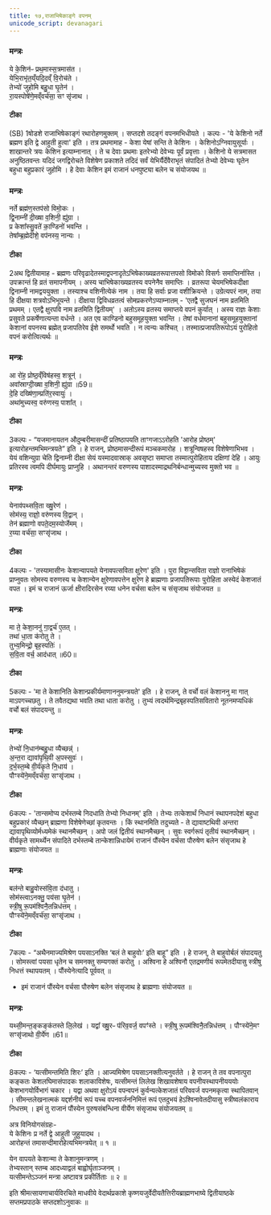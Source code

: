 ```yaml
---
title: १७,राजाभिषेकाङ्गे वपनम्
unicode_script: devanagari
---
```


### मन्त्रः
ये के॒शिन॑ᳶ प्रथ॒मास्स॒त्रमास॑त ।   
येभि॒राभृ॑त॒य्ँयदि॒दव्ँ वि॒रोच॑ते ।  
तेभ्यो॑ जुहोमि बहु॒धा घृ॒तेन॑ ।  
रा॒यस्पोषे॑णे॒मव्ँवर्च॑सा॒ सꣳ सृ॑जाथ ।


#### टीका
(SB) 1षोडशे राजाभिषेकाङ्गं रथारोहणमुक्तम् । सप्तदशे तदङ्गं वपनमभिधीयते । कल्पः - 'ये केशिनो नर्ते ब्रह्मण इति द्वे आहुती हुत्वा' इति । तत्र प्रथमामाह - केशा येषां सन्ति ते केशिनः । केशिनोऽग्निवायुसूर्याः । शाखान्तरे त्रयः केशिन इत्याम्नानात् । ते च देवाः प्रथमाः इतरेभ्यो देवेभ्यः पूर्वं प्रवृत्ताः । केशिनो ये सत्रमासत अनुष्ठितवन्तः यदिदं जगद्विरोचते विशेषेण प्रकाशते तदिदं सर्वं येभिर्यैर्देवैराभृतं संपादितं तेभ्यो देवेभ्यः घृतेन बहुधा बहुप्रकारं जुहोमि । हे देवाः केशिन इमं राजानं धनपुष्ट्या बलेन च संयोजयथ ॥

### मन्त्रः
नर्ते ब्रह्म॑ण॒स्तप॑सो विमो॒कः ।  
द्वि॒नाम्नी॑ दी॒ख्षा व॒शिनी॒ ह्यु॑ग्रा ।  
प्र केशा᳚स्सु॒वते॑ का॒ण्डिनो॑ भवन्ति ।  
तेषा᳚म्ब्र॒ह्मेदीशे॒ वप॑नस्य॒ नान्यः ।  


#### टीका
2अथ द्वितीयामाह - ब्रह्मणः परिवृढादेतस्माद्वपनादृतेऽभिषेकाख्यव्रतरूपात्तपसो विमोको विसर्गः समाप्तिर्नास्ति । उपक्रान्तं हि व्रतं समापनीयम् । अस्य चाभिषेकाख्यव्रतस्य वपनेनैव समाप्तिः । व्रतरूपा चेयमभिषेकदीक्षा द्विनाम्नी नामद्वययुक्ता । तस्याश्च वशिनीत्येकं नाम । तया हि सर्वाः प्रजा वशीक्रियन्ते । उग्रेत्यपरं नाम, तया हि दीक्षया शत्रवोऽभिभूयन्ते । दीक्षाया द्विविधव्रतत्वं सोमप्रकरणेऽप्याम्नातम् - 'एतद्वै सुजघनं नाम व्रतमिति प्रथमम् । एतद्वै क्षुरपवि नाम व्रतमिति द्वितीयम्' । अतोऽस्य व्रतस्य समाप्तये वपनं कुर्यात् । अस्य राज्ञः केशाः प्रसुवते प्रकर्षेणात्यन्ता वर्धन्ते । अत एव काण्डिनो बहुसमूहयुक्ता भवन्ति । तेषां वर्धमानानां बहुसमूहयुक्तानां केशानां वपनस्य ब्रह्मेत् प्रजापतिरेव ईशे समर्थो भवति । न त्वन्यः कश्चित् । तस्मात्प्रजापतिरूपोऽयं पुरोहितो वपनं करोत्वित्यर्थः ॥

### मन्त्रः
आ रो॑ह॒ प्रोष्ठ॒व्ँविष॑हस्व॒ शत्रून्॑ ।   
अवा᳚स्राग्दी॒ख्षा व॒शिनी॒ ह्यु॑ग्रा ॥59॥  
दे॒हि दख्षि॑णा॒म्प्रति॑र॒स्वायुः॑ ।  
अथा॑मुच्यस्व॒ वरु॑णस्य॒ पाशा᳚त् ।


#### टीका
3कल्पः - “यजमानायतन औदुम्बरीमासन्दीं प्रतिष्ठापयति ताꣳगजाऽऽरोहति 'आरोह प्रोष्ठम्' इत्यारोहन्तमभिमन्त्रयते” इति । हे राजन्, प्रोष्ठमासन्दीरूपं मञ्चकमारोह । शत्रून्विषहस्व विशेषेणाभिभव । येयं वशिन्युग्रा चेति द्विनाम्नी दीक्षा सेयं यस्मादवास्राक् अवसृष्टा समाप्ता तस्मात्पुरोहिताय दक्षिणां देहि । आयुः प्रतिरस्व त्वमपि दीर्घमायुः प्राप्नुहि । अथानन्तरं वरुणस्य पाशादस्माद्रथनिर्बन्धान्मुच्यस्व मुक्तो भव ॥

### मन्त्रः
येनाव॑पथ्सवि॒ता ख्षु॒रेण॑ ।  
सोम॑स्य॒ राज्ञो॒ वरु॑णस्य वि॒द्वान् ।  
तेन॑ ब्रह्माणो वपते॒दम॒स्योर्जेमम् ।  
र॒य्या वर्च॑सा॒ सꣳसृ॑जाथ ।  


#### टीका
4कल्पः - 'तस्यामासीनः केशान्वापयते येनावपत्सविता क्षुरेण' इति । पुरा विद्वान्सविता राज्ञो रानाभिषेकं प्राप्नुवतः सोमस्य वरुणस्य च केशान्येन क्षुरेणावपत्तेन क्षुरेण हे ब्राह्मणाः प्रजापतिरूपाः पुरोहिता अस्येदं केशजातं वपत । इमं च राजानं ऊर्जा क्षीरादिरसेन रय्या धनेन वर्चसा बलेन च संसृजाथ संयोजयत ॥

### मन्त्रः

मा ते॒ केशा॒ननु॑ गा॒द्वर्च॑ ए॒तत् ।  
तथा॑ धा॒ता क॑रोतु ते ।  
तुभ्य॒मिन्द्रो॒ बृह॒स्पतिः॑ ।  
स॒वि॒ता वर्च॒ आद॑धात् ॥60॥    

#### टीका
5कल्पः - 'मा ते केशानिति केशान्प्रकीर्यमाणाननुमन्त्रयते' इति । हे राजन्, ते वर्चो वलं केशाननु मा गात् माऽपगच्चछतु । ते तवैतद्यथा भवति तथा धाता करोतु । तुभ्यं त्वदर्थमिन्द्रबृहस्पतिसवितारो नूतनमप्यधिकं वर्चो बलं संपादयन्तु ॥

### मन्त्रः

तेभ्यो॑ नि॒धान॑म्बहु॒धा व्यैच्छन्न्॑ ।  
अ॒न्त॒रा द्यावा॑पृथि॒वी अ॒पस्सुवः॑ ।  
द॒र्भ॒स्त॒म्बे वी॒र्य॑कृते नि॒धाय॑ ।  
पौꣳस्ये॑ने॒मव्ँवर्च॑सा॒ सꣳसृ॑जाथ ।  

#### टीका
6कल्पः - 'तान्समोप्य दर्भस्तम्बे निदधाति तेभ्यो निधानम्' इति । तेभ्यः तत्केशार्थं निधानं स्थापनपदेशं बहुधा बहुप्रकारं व्यैच्छन् ब्राह्मणा विशेषेणेच्छां कृतवन्तः । किं स्थानमिति तदुच्यते - ते द्यावाष्टथिवी अन्तरा द्यावापृथिव्योर्मध्यमेकं स्थानमैच्छन् । अपो जलं द्वितीयं स्थानमैच्छन् । सुवः स्वर्गरूपं तृतीयं स्थानमैच्छन् । वीर्यकृते सामर्थ्येन संपादिते दर्भस्तम्बे तान्केशान्निधायेमं राजानं पौंस्येन वर्चसा पौरुषेण बलेन संसृजाथ हे ब्राह्मणाः संयोजयत ॥

### मन्त्रः
बल॑न्ते बाहु॒वोस्स॑वि॒ता द॑धातु ।  
सोम॑स्त्वाऽनक्तु॒ पय॑सा घृ॒तेन॑ ।  
स्त्री॒षु रू॒पम॑श्विनै॒तन्निध॑त्तम् ।  
पौꣳस्ये॑ने॒मव्ँवर्च॑सा॒ सꣳसृ॑जाथ ।  


#### टीका
7कल्पः - “अथैनमाज्यमिश्रेण पयसाऽनक्ति ‘बलं ते बाहुवोः’ इति बाहू” इति । हे राजन्, ते बाहुवोर्बलं संपादयतु । सोमस्त्वां पयसा धृतेन च समनक्तु सम्यगक्तं करोतु । अश्विना हे अश्विनौ एतद्रमणीयं रूपमेतदीयासु स्त्रीषु निधत्तं स्थापयतम् । पौंस्येनेत्यादि पूर्ववत् ॥

-  इमं राजानं पौंस्येन वर्चसा पौरुषेण बलेन संसृजाथ हे ब्राह्मणाः संयोजयत ॥

### मन्त्रः
यथ्सी॒मन्त॒ङ्कङ्क॑तस्ते लि॒लेख॑ ।
यद्वा᳚ ख्षु॒रᳶ प॑रिव॒वर्ज॒ वपꣳ॑स्ते ।
स्त्री॒षु रू॒पम॑श्विनै॒तन्निध॑त्तम् ।
पौꣳस्ये॑ने॒मꣳ सꣳसृ॑जाथो वी॒र्ये॑ण ॥61॥  



#### टीका
8कल्पः - ‘यत्सीमन्तमिति शिरः’ इति । आज्यमिश्रेण पयसाऽनक्तीत्यनुवर्तते । हे राजन् ते तव वपनात्पुरा कङ्कतः केशलघिमासंपादकः शलाकाविशेषः, यत्सीमन्तं लिलेख शिखावशेषाय वपनीयस्थापनीयययोः केशभागयोर्विभागं चकार । यद्वा अथवा क्षुरोऽयं वपन्वपनं कुर्वन्यत्केशजातं परिववर्ज वपनमकृत्वा स्थापितवान् । सीमन्तलेखनात्मकं यद्दर्शनीयं रूपं यच्च वपनवर्जननिमित्तं रूपं एतदुभयं हेऽश्विनावेतदीयासु स्त्रीष्वलंकाराय निधत्तम् । इमं तु राजानं पौंस्येन पुरुषसंबन्धिना वीर्येण संसृजाथ संयोजयतम् ॥

अत्र विनियोगसंग्रहः-   
ये केशिनः प्र नर्ते द्वे आहुती जुहुयादथ ।   
आरोहन्तं तमासन्दीमारोहेत्यभिमन्त्रयेत् ॥ १ ॥

येन वापयते केशान्मा ते केशानुमन्त्रणम् ।  
तेभ्यस्तान् स्तम्ब आदध्याद्वलं बाह्वोर्घृताञ्जनम् ।   
यत्सीमन्तेऽञ्जनं मन्त्रा अष्टावत्र प्रकीर्तिताः ॥ २ ॥

इति श्रीमत्सायणाचार्यविरचिते माधवीये वेदार्थप्रकाशे कृष्णयजुर्वेदीयतैत्तिरीयब्राह्मणभाष्ये द्वितीयाष्ठके सप्तमप्रपाठके सप्तदशोऽनुवाकः ॥  
